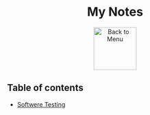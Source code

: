 <h1 align="center">My Notes</h1>
<div align="center">
<a href="https://github.com/Prime2390/Prime2390/blob/main/Read-Me.md">
    <img src="https://raw.githubusercontent.com/Prime2390/Prime2390/refs/heads/main/Icons/DALL·E%202024-11-11%2022.20.53%20-%20A%20minimalistic%20and%20modern%20icon%20representing%20'Back%20to%20Menu'.%20The%20icon%20should%20feature%20an%20arrow%20pointing%20to%20a%20menu%20or%20list%20symbol%2C%20indicating%20navigation%20.webp" alt="Back to Menu" style="width:100px;height:100px;">
</a>
</div>

<h2>Table of contents</h2>
<ul>
  <li><a href="https://github.com/Prime2390/Prime2390/blob/main/Software-testing.md">Softwere Testing</a></li>
</ul>
